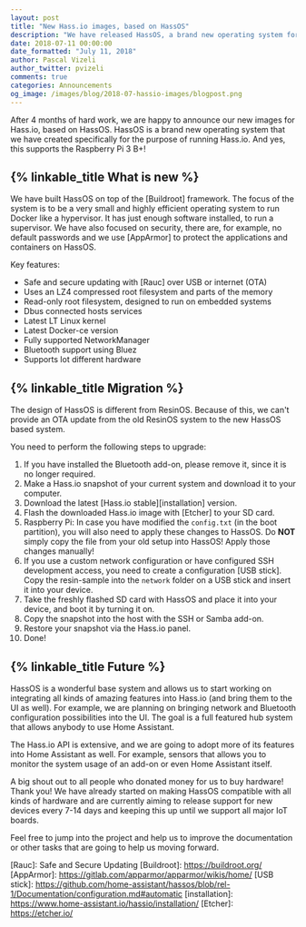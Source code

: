 ```yaml
---
layout: post
title: "New Hass.io images, based on HassOS"
description: "We have released HassOS, a brand new operating system for the purpose of running Hass.io"
date: 2018-07-11 00:00:00
date_formatted: "July 11, 2018"
author: Pascal Vizeli
author_twitter: pvizeli
comments: true
categories: Announcements
og_image: /images/blog/2018-07-hassio-images/blogpost.png
---
```


After 4 months of hard work, we are happy to announce our new images for Hass.io, based on HassOS. HassOS is a brand new operating system that we have created specifically for the purpose of running Hass.io. And yes, this supports the Raspberry Pi 3 B+!

## {% linkable_title What is new %}

We have built HassOS on top of the [Buildroot] framework. The focus of the system is to be a very small and highly efficient operating system to run Docker like a hypervisor. It has just enough software installed, to run a supervisor. We have also focused on security, there are, for example, no default passwords and we use [AppArmor] to protect the applications and containers on HassOS.

Key features:

- Safe and secure updating with [Rauc] over USB or internet (OTA)
- Uses an LZ4 compressed root filesystem and parts of the memory
- Read-only root filesystem, designed to run on embedded systems
- Dbus connected hosts services
- Latest LT Linux kernel
- Latest Docker-ce version
- Fully supported NetworkManager
- Bluetooth support using Bluez
- Supports lot different hardware

## {% linkable_title Migration %}

The design of HassOS is different from ResinOS. Because of this, we can't provide an OTA update from the old ResinOS system to the new HassOS based system.

You need to perform the following steps to upgrade:

1. If you have installed the Bluetooth add-on, please remove it, since it is no longer required.
2. Make a Hass.io snapshot of your current system and download it to your computer.
3. Download the latest [Hass.io stable][installation] version.
4. Flash the downloaded Hass.io image with [Etcher] to your SD card.
5. Raspberry Pi: In case you have modified the `config.txt` (in the boot partition), you will also need to apply these changes to HassOS. Do **NOT** simply copy the file from your old setup into HassOS! Apply those changes manually!
6. If you use a custom network configuration or have configured SSH development access, you need to create a configuration [USB stick]. Copy the resin-sample into the `network` folder on a USB stick and insert it into your device.
7. Take the freshly flashed SD card with HassOS and place it into your device, and boot it by turning it on.
8. Copy the snapshot into the host with the SSH or Samba add-on.
9. Restore your snapshot via the Hass.io panel.
10. Done!

## {% linkable_title Future %}

HassOS is a wonderful base system and allows us to start working on integrating all kinds of amazing features into Hass.io (and bring them to the UI as well). For example, we are planning on bringing network and Bluetooth configuration possibilities into the UI. The goal is a full featured hub system that allows anybody to use Home Assistant.

The Hass.io API is extensive, and we are going to adopt more of its features into Home Assistant as well. For example, sensors that allows you to monitor the system usage of an add-on or even Home Assistant itself.

A big shout out to all people who donated money for us to buy hardware! Thank you! We have already started on making HassOS compatible with all kinds of hardware and are currently aiming to release support for new devices every 7-14 days and keeping this up until we support all major IoT boards.

Feel free to jump into the project and help us to improve the documentation or other tasks that are going to help us moving forward.

[Rauc]: Safe and Secure Updating
[Buildroot]: https://buildroot.org/
[AppArmor]: https://gitlab.com/apparmor/apparmor/wikis/home/
[USB stick]: https://github.com/home-assistant/hassos/blob/rel-1/Documentation/configuration.md#automatic
[installation]: https://www.home-assistant.io/hassio/installation/
[Etcher]: https://etcher.io/
